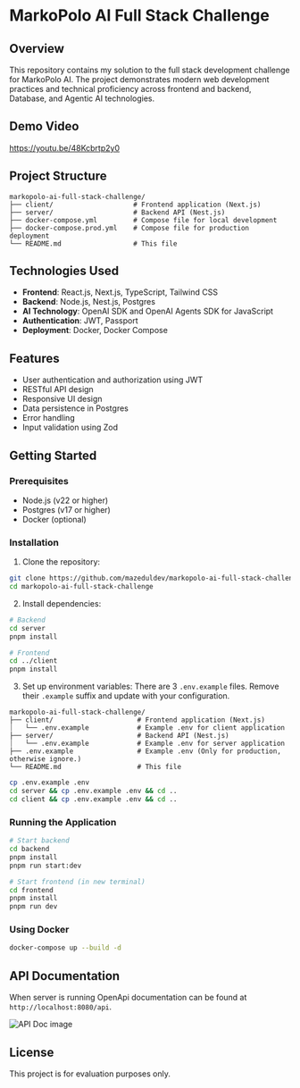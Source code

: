 # MarkoPolo AI Full Stack Challenge

## Overview

This repository contains my solution to the full stack development challenge for MarkoPolo AI. The project demonstrates modern web development practices and technical proficiency across frontend and backend, Database, and Agentic AI technologies.

## Demo Video

https://youtu.be/48Kcbrtp2y0

## Project Structure

```
markopolo-ai-full-stack-challenge/
├── client/                    # Frontend application (Next.js)
├── server/                    # Backend API (Nest.js)
├── docker-compose.yml         # Compose file for local development
├── docker-compose.prod.yml    # Compose file for production deployment
└── README.md                  # This file
```

## Technologies Used

- **Frontend**: React.js, Next.js, TypeScript, Tailwind CSS
- **Backend**: Node.js, Nest.js, Postgres
- **AI Technology**: OpenAI SDK and OpenAI Agents SDK for JavaScript
- **Authentication**: JWT, Passport
- **Deployment**: Docker, Docker Compose

## Features

- User authentication and authorization using JWT
- RESTful API design
- Responsive UI design
- Data persistence in Postgres
- Error handling
- Input validation using Zod

## Getting Started

### Prerequisites

- Node.js (v22 or higher)
- Postgres (v17 or higher)
- Docker (optional)

### Installation

1. Clone the repository:

```bash
git clone https://github.com/mazeduldev/markopolo-ai-full-stack-challenge.git
cd markopolo-ai-full-stack-challenge
```

2. Install dependencies:

```bash
# Backend
cd server
pnpm install

# Frontend
cd ../client
pnpm install
```

3. Set up environment variables:
   There are 3 `.env.example` files. Remove their `.example` suffix and update with your configuration.

```
markopolo-ai-full-stack-challenge/
├── client/                     # Frontend application (Next.js)
⏐   └── .env.example            # Example .env for client application
├── server/                     # Backend API (Nest.js)
⏐   └── .env.example            # Example .env for server application
├── .env.example                # Example .env (Only for production, otherwise ignore.)
└── README.md                   # This file
```

```bash
cp .env.example .env
cd server && cp .env.example .env && cd ..
cd client && cp .env.example .env && cd ..
```

### Running the Application

```bash
# Start backend
cd backend
pnpm install
pnpm run start:dev

# Start frontend (in new terminal)
cd frontend
pnpm install
pnpm run dev
```

### Using Docker

```bash
docker-compose up --build -d
```

## API Documentation

When server is running OpenApi documentation can be found at `http://localhost:8080/api`.

![API Doc image](https://github.com/mazeduldev/markopolo-ai-full-stack-challenge/blob/main/API_DOC.png?raw=true)

## License

This project is for evaluation purposes only.
